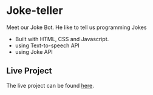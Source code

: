 # Joke-teller
Meet our Joke Bot. He like to tell us programming Jokes

- Built with HTML, CSS and Javascript.
- using Text-to-speech API
- using Joke API 


## Live Project

The live project can be found [here](https://divyanshrastogi51.github.io/javascript-web-projects/joke-teller/index.html).

